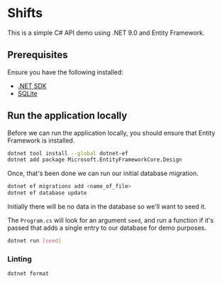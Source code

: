 # Shifts

This is a simple C# API demo using .NET 9.0 and Entity Framework.

## Prerequisites

Ensure you have the following installed:

- [.NET SDK](https://dotnet.microsoft.com/en-us/download)
- [SQLite](https://www.sqlite.org/download.html)

## Run the application locally

Before we can run the application locally, you should ensure that Entity Framework is installed.

```sh
dotnet tool install --global dotnet-ef
dotnet add package Microsoft.EntityFrameworkCore.Design
```

Once, that's been done we can run our initial database migration.

```sh
dotnet ef migrations add <name_of_file>
dotnet ef database update
```

Initially there will be no data in the database so we'll want to seed it.

The `Program.cs` will look for an argument `seed`, and run a function if it's passed that adds a single entry to our
database for demo purposes.

```sh
dotnet run [seed]
```

### Linting

```sh
dotnet format 
```
